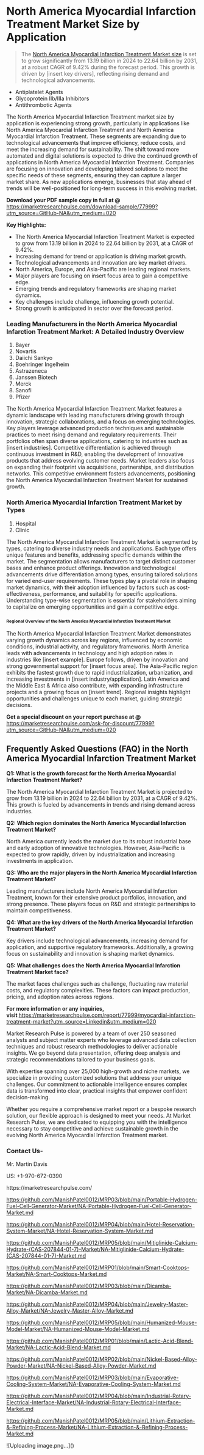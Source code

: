 <h1>North America Myocardial Infarction Treatment Market&nbsp;Size by Application</h1><blockquote><p>The <a href="https://marketresearchpulse.com/download-sample/77999?utm_source=GitHub-NA&amp;utm_medium=020">North America Myocardial Infarction Treatment Market size</a> is set to grow significantly from 13.19 billion in 2024 to 22.64 billion by 2031, at a robust CAGR of 9.42% during the forecast period. This growth is driven by [insert key drivers], reflecting rising demand and technological advancements.</p></blockquote><ul><li>Antiplatelet Agents <li> Glycoprotein IIb/IIIa Inhibitors <li> Antithrombotic Agents</li></ul><p>The North America Myocardial Infarction Treatment market size by application is experiencing strong growth, particularly in applications like North America Myocardial Infarction Treatment and North America Myocardial Infarction Treatment. These segments are expanding due to technological advancements that improve efficiency, reduce costs, and meet the increasing demand for sustainability. The shift toward more automated and digital solutions is expected to drive the continued growth of applications in North America Myocardial Infarction Treatment. Companies are focusing on innovation and developing tailored solutions to meet the specific needs of these segments, ensuring they can capture a larger market share. As new applications emerge, businesses that stay ahead of trends will be well-positioned for long-term success in this evolving market.</p><p><strong>Download your PDF sample copy in full at @ </strong><a href="https://marketresearchpulse.com/download-sample/77999?utm_source=GitHub-NA&amp;utm_medium=020">https://marketresearchpulse.com/download-sample/77999?utm_source=GitHub-NA&amp;utm_medium=020</a></p><p><strong>Key Highlights: </strong></p><ul><li>The North America Myocardial Infarction Treatment Market is expected to grow from 13.19 billion in 2024 to 22.64 billion by 2031, at a CAGR of 9.42%.</li><li>Increasing demand for trend or application is driving market growth.</li><li>Technological advancements and innovation are key market drivers.</li><li>North America, Europe, and Asia-Pacific are leading regional markets.</li><li>Major players are focusing on insert focus area to gain a competitive edge.</li><li>Emerging trends and regulatory frameworks are shaping market dynamics.</li><li>Key challenges include challenge, influencing growth potential.</li><li>Strong growth is anticipated in sector over the forecast period.</li></ul><h3>Leading Manufacturers in the North America Myocardial Infarction Treatment Market: A Detailed Industry Overview</h3><ol><li>Bayer</li><li>Novartis</li><li>Daiichi Sankyo</li><li>Boehringer Ingelheim</li><li>Astrazeneca</li><li>Janssen Biotech</li><li>Merck</li><li>Sanofi</li><li>Pfizer</li></ol><div class="flex max-w-full flex-col flex-grow"><div class="min-h-8 text-message flex w-full flex-col items-end gap-2 whitespace-normal break-words [.text-message+&amp;]:mt-5" dir="auto" data-message-author-role="assistant" data-message-id="fd8432e4-4910-450d-b182-61b7bfb0a01f" data-message-model-slug="gpt-4o"><div class="flex w-full flex-col gap-1 empty:hidden first:pt-[3px]"><div class="markdown prose w-full break-words dark:prose-invert light"><p>The North America Myocardial Infarction Treatment Market features a dynamic landscape with leading manufacturers driving growth through innovation, strategic collaborations, and a focus on emerging technologies. Key players leverage advanced production techniques and sustainable practices to meet rising demand and regulatory requirements. Their portfolios often span diverse applications, catering to industries such as [insert industries]. Competitive differentiation is achieved through continuous investment in R&amp;D, enabling the development of innovative products that address evolving customer needs. Market leaders also focus on expanding their footprint via acquisitions, partnerships, and distribution networks. This competitive environment fosters advancements, positioning the North America Myocardial Infarction Treatment Market for sustained growth.</p></div></div></div></div><h3>North America Myocardial Infarction Treatment Market by Types</h3><ol><li>Hospital <li> Clinic</li></ol><div class="flex max-w-full flex-col flex-grow"><div class="min-h-8 text-message flex w-full flex-col items-end gap-2 whitespace-normal break-words [.text-message+&amp;]:mt-5" dir="auto" data-message-author-role="assistant" data-message-id="084470be-0bb7-4664-bddf-5156b4f41249" data-message-model-slug="gpt-4o-mini"><div class="flex w-full flex-col gap-1 empty:hidden first:pt-[3px]"><div class="markdown prose w-full break-words dark:prose-invert light"><p>The North America Myocardial Infarction Treatment Market is segmented by types, catering to diverse industry needs and applications. Each type offers unique features and benefits, addressing specific demands within the market. The segmentation allows manufacturers to target distinct customer bases and enhance product offerings. Innovation and technological advancements drive differentiation among types, ensuring tailored solutions for varied end-user requirements. These types play a pivotal role in shaping market dynamics, with their adoption influenced by factors such as cost-effectiveness, performance, and suitability for specific applications. Understanding type-wise segmentation is essential for stakeholders aiming to capitalize on emerging opportunities and gain a competitive edge.</p></div></div></div></div><h3><span style="font-size: 11px;">Regional Overview of the North America Myocardial Infarction Treatment Market</span></h3><div class="flex max-w-full flex-col flex-grow"><div class="min-h-8 text-message flex w-full flex-col items-end gap-2 whitespace-normal break-words [.text-message+&amp;]:mt-5" dir="auto" data-message-author-role="assistant" data-message-id="e9038762-ce64-4e30-91c9-9bd413514231" data-message-model-slug="gpt-4o-mini"><div class="flex w-full flex-col gap-1 empty:hidden first:pt-[3px]"><div class="markdown prose w-full break-words dark:prose-invert light"><p>The North America Myocardial Infarction Treatment Market demonstrates varying growth dynamics across key regions, influenced by economic conditions, industrial activity, and regulatory frameworks. North America leads with advancements in technology and high adoption rates in industries like [insert example]. Europe follows, driven by innovation and strong governmental support for [insert focus area]. The Asia-Pacific region exhibits the fastest growth due to rapid industrialization, urbanization, and increasing investments in [insert industry/application]. Latin America and the Middle East &amp; Africa also contribute, with expanding infrastructure projects and a growing focus on [insert trend]. Regional insights highlight opportunities and challenges unique to each market, guiding strategic decisions.</p></div></div></div></div><p><strong>Get a special discount on your report purchase at @ </strong><a href="https://marketresearchpulse.com/ask-for-discount/77999?utm_source=GitHub-NA&amp;utm_medium=020">https://marketresearchpulse.com/ask-for-discount/77999?utm_source=GitHub-NA&amp;utm_medium=020</a></p><h2>Frequently Asked Questions (FAQ) in the North America Myocardial Infarction Treatment Market</h2><p><strong>Q1: What is the growth forecast for the North America Myocardial Infarction Treatment Market?</strong></p><p>The North America Myocardial Infarction Treatment Market is projected to grow from 13.19 billion in 2024 to 22.64 billion by 2031, at a CAGR of 9.42%. This growth is fueled by advancements in trends and rising demand across industries.</p><p><strong>Q2: Which region dominates the North America Myocardial Infarction Treatment Market?</strong></p><p>North America currently leads the market due to its robust industrial base and early adoption of innovative technologies. However, Asia-Pacific is expected to grow rapidly, driven by industrialization and increasing investments in application.</p><p><strong>Q3: Who are the major players in the North America Myocardial Infarction Treatment Market?</strong></p><p>Leading manufacturers include North America Myocardial Infarction Treatment, known for their extensive product portfolios, innovation, and strong presence. These players focus on R&amp;D and strategic partnerships to maintain competitiveness.</p><p><strong>Q4: What are the key drivers of the North America Myocardial Infarction Treatment Market?</strong></p><p>Key drivers include technological advancements, increasing demand for application, and supportive regulatory frameworks. Additionally, a growing focus on sustainability and innovation is shaping market dynamics.</p><p><strong>Q5: What challenges does the North America Myocardial Infarction Treatment Market face?</strong></p><p>The market faces challenges such as challenge, fluctuating raw material costs, and regulatory complexities. These factors can impact production, pricing, and adoption rates across regions.</p><p><strong>For more information or any inquiries, visit&nbsp;</strong><a href="https://marketresearchpulse.com/report/77999/myocardial-infarction-treatment-market?utm_source=Linkedin&utm_medium=020">https://marketresearchpulse.com/report/77999/myocardial-infarction-treatment-market?utm_source=Linkedin&utm_medium=020</a></p><p>Market Research Pulse is powered by a team of over 250 seasoned analysts and subject matter experts who leverage advanced data collection techniques and robust research methodologies to deliver actionable insights. We go beyond data presentation, offering deep analysis and strategic recommendations tailored to your business goals.</p><p>With expertise spanning over 25,000 high-growth and niche markets, we specialize in providing customized solutions that address your unique challenges. Our commitment to actionable intelligence ensures complex data is transformed into clear, practical insights that empower confident decision-making.</p><p>Whether you require a comprehensive market report or a bespoke research solution, our flexible approach is designed to meet your needs. At Market Research Pulse, we are dedicated to equipping you with the intelligence necessary to stay competitive and achieve sustainable growth in the evolving North America Myocardial Infarction Treatment market.</p><h3><strong>Contact Us-</strong></h3><p>Mr. Martin Davis</p><p>US: +1-970-672-0390</p><p>https://marketresearchpulse.com/</p><p><a href="https://github.com/ManishPatel0012/MRP03/blob/main/Portable-Hydrogen-Fuel-Cell-Generator-Market/NA-Portable-Hydrogen-Fuel-Cell-Generator-Market.md">https://github.com/ManishPatel0012/MRP03/blob/main/Portable-Hydrogen-Fuel-Cell-Generator-Market/NA-Portable-Hydrogen-Fuel-Cell-Generator-Market.md</a></p><p><a href="https://github.com/ManishPatel0012/MRP04/blob/main/Hotel-Reservation-System-Market/NA-Hotel-Reservation-System-Market.md">https://github.com/ManishPatel0012/MRP04/blob/main/Hotel-Reservation-System-Market/NA-Hotel-Reservation-System-Market.md</a></p><p><a href="https://github.com/ManishPatel0012/MRP05/blob/main/Mitiglinide-Calcium-Hydrate-(CAS-207844-01-7)-Market/NA-Mitiglinide-Calcium-Hydrate-(CAS-207844-01-7)-Market.md">https://github.com/ManishPatel0012/MRP05/blob/main/Mitiglinide-Calcium-Hydrate-(CAS-207844-01-7)-Market/NA-Mitiglinide-Calcium-Hydrate-(CAS-207844-01-7)-Market.md</a></p><p><a href="https://github.com/ManishPatel0012/MRP01/blob/main/Smart-Cooktops-Market/NA-Smart-Cooktops-Market.md">https://github.com/ManishPatel0012/MRP01/blob/main/Smart-Cooktops-Market/NA-Smart-Cooktops-Market.md</a></p><p><a href="https://github.com/ManishPatel0012/MRP03/blob/main/Dicamba-Market/NA-Dicamba-Market.md">https://github.com/ManishPatel0012/MRP03/blob/main/Dicamba-Market/NA-Dicamba-Market.md</a></p><p><a href="https://github.com/ManishPatel0012/MRP04/blob/main/Jewelry-Master-Alloy-Market/NA-Jewelry-Master-Alloy-Market.md">https://github.com/ManishPatel0012/MRP04/blob/main/Jewelry-Master-Alloy-Market/NA-Jewelry-Master-Alloy-Market.md</a></p><p><a href="https://github.com/ManishPatel0012/MRP05/blob/main/Humanized-Mouse-Model-Market/NA-Humanized-Mouse-Model-Market.md">https://github.com/ManishPatel0012/MRP05/blob/main/Humanized-Mouse-Model-Market/NA-Humanized-Mouse-Model-Market.md</a></p><p><a href="https://github.com/ManishPatel0012/MRP01/blob/main/Lactic-Acid-Blend-Market/NA-Lactic-Acid-Blend-Market.md">https://github.com/ManishPatel0012/MRP01/blob/main/Lactic-Acid-Blend-Market/NA-Lactic-Acid-Blend-Market.md</a></p><p><a href="https://github.com/ManishPatel0012/MRP02/blob/main/Nickel-Based-Alloy-Powder-Market/NA-Nickel-Based-Alloy-Powder-Market.md">https://github.com/ManishPatel0012/MRP02/blob/main/Nickel-Based-Alloy-Powder-Market/NA-Nickel-Based-Alloy-Powder-Market.md</a></p><p><a href="https://github.com/ManishPatel0012/MRP03/blob/main/Evaporative-Cooling-System-Market/NA-Evaporative-Cooling-System-Market.md">https://github.com/ManishPatel0012/MRP03/blob/main/Evaporative-Cooling-System-Market/NA-Evaporative-Cooling-System-Market.md</a></p><p><a href="https://github.com/ManishPatel0012/MRP04/blob/main/Industrial-Rotary-Electrical-Interface-Market/NA-Industrial-Rotary-Electrical-Interface-Market.md">https://github.com/ManishPatel0012/MRP04/blob/main/Industrial-Rotary-Electrical-Interface-Market/NA-Industrial-Rotary-Electrical-Interface-Market.md</a></p><p><a href="https://github.com/ManishPatel0012/MRP05/blob/main/Lithium-Extraction-&-Refining-Process-Market/NA-Lithium-Extraction-&-Refining-Process-Market.md">https://github.com/ManishPatel0012/MRP05/blob/main/Lithium-Extraction-&-Refining-Process-Market/NA-Lithium-Extraction-&-Refining-Process-Market.md</a></p>
![Uploading image.png…]()
